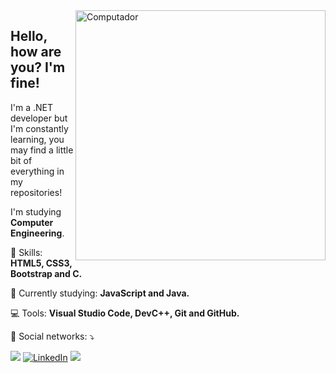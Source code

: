 <img src="https://raw.githubusercontent.com/MicaelliMedeiros/micaellimedeiros/master/image/computer-illustration.png" min-width="400px" max-width="400px" width="400px" align="right" alt="Computador">

<h2 align="left">Hello, how are you? I'm fine!</h2>

<p align=left>I'm a .NET developer but I'm constantly learning, you may find a little bit of everything in my repositories!</p>
<p align=left>I'm studying <strong>Computer Engineering</strong>.</p>
<p align="left">🚀 Skills: <strong>HTML5, CSS3, Bootstrap and C.</strong></p>
<p align="left">🌈 Currently studying: <strong>JavaScript and Java.</strong></p>
<p align="left">💻 Tools: <strong>Visual Studio Code, DevC++, Git and GitHub.</strong></p>
<p align="left">💌 Social networks: ⤵️</p>

<p align="left">
  <a href="mailto:dev.julianaizac@gmail.com" alt="Gmail"><img src="https://img.shields.io/badge/-Gmail-FF0000?style=flat-square&labelColor=FF0000&logo=gmail&logoColor=white&link=mailto:dev.julianaizac@gmail.com"/></a>
  <a href="https://www.linkedin.com/in/julianaizac"><img src="https://img.shields.io/badge/LinkedIn-%230077B5.svg?&style=flat-square&logo=linkedin&logoColor=white" alt="LinkedIn"></a>
  <a href="https://api.whatsapp.com/send?phone=5519989575872&text=Ol%C3%A1%20Matheus!%20" alt="WhatsApp" target="_blank"><img src="https://img.shields.io/badge/-WhatsApp-25d366?style=flat-square&labelColor=25d366&logo=whatsapp&logoColor=white&link=https://api.whatsapp.com/send?phone=5515996311542&text=Ol%C3%A1%20Juliana!%20"/></a>
  </a>
</p>
